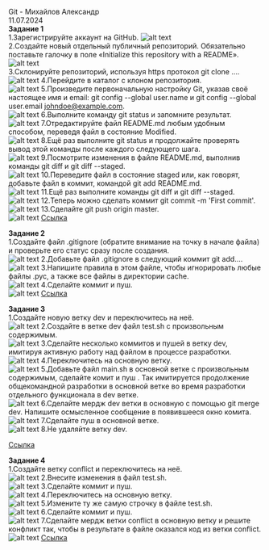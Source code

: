 Git - Михайлов Александр  
11.07.2024  
**Задание 1**  
1.Зарегистрируйте аккаунт на GitHub.
![alt text](https://github.com/AleksandrMihajlov/gitlab-hw/blob/main/1.1.png)  
2.Создайте новый отдельный публичный репозиторий. Обязательно поставьте галочку в поле «Initialize this repository with a README».
![alt text](https://github.com/AleksandrMihajlov/gitlab-hw/blob/main/1.2.png)  
3.Склонируйте репозиторий, используя https протокол git clone ....  
![alt text](https://github.com/AleksandrMihajlov/gitlab-hw/blob/main/1.3.png)
4.Перейдите в каталог с клоном репозитория.  
![alt text](https://github.com/AleksandrMihajlov/gitlab-hw/blob/main/1.4.png)
5.Произведите первоначальную настройку Git, указав своё настоящее имя и email: git config --global user.name и git config --global user.email johndoe@example.com.  
![alt text](https://github.com/AleksandrMihajlov/gitlab-hw/blob/main/1.5.png)
6.Выполните команду git status и запомните результат.  
![alt text](https://github.com/AleksandrMihajlov/gitlab-hw/blob/main/1.6.png)
7.Отредактируйте файл README.md любым удобным способом, переведя файл в состояние Modified.  
![alt text](https://github.com/AleksandrMihajlov/gitlab-hw/blob/main/1.7.png)
8.Ещё раз выполните git status и продолжайте проверять вывод этой команды после каждого следующего шага.  
![alt text](https://github.com/AleksandrMihajlov/gitlab-hw/blob/main/1.8.png)
9.Посмотрите изменения в файле README.md, выполнив команды git diff и git diff --staged.  
![alt text](https://github.com/AleksandrMihajlov/gitlab-hw/blob/main/1.9.png)
10.Переведите файл в состояние staged или, как говорят, добавьте файл в коммит, командой git add README.md.  
![alt text](https://github.com/AleksandrMihajlov/gitlab-hw/blob/main/1.10.png)
11.Ещё раз выполните команды git diff и git diff --staged.  
![alt text](https://github.com/AleksandrMihajlov/gitlab-hw/blob/main/1.11.png)
12.Теперь можно сделать коммит git commit -m 'First commit'.  
![alt text](https://github.com/AleksandrMihajlov/gitlab-hw/blob/main/1.12.png)
13.Сделайте git push origin master.  
![alt text](https://github.com/AleksandrMihajlov/gitlab-hw/blob/main/1.13.png)
[Ссылка](https://github.com/AleksandrMihajlov/gitlab-hw/commit/8c6fe3590796c8159f38536d0e671c1724220b26)  
  
**Задание 2**  
1.Создайте файл .gitignore (обратите внимание на точку в начале файла) и проверьте его статус сразу после создания.  
![alt text](https://github.com/AleksandrMihajlov/gitlab-hw/blob/main/2.1.png)
2.Добавьте файл .gitignore в следующий коммит git add....  
![alt text](https://github.com/AleksandrMihajlov/gitlab-hw/blob/main/2.2.png)
3.Напишите правила в этом файле, чтобы игнорировать любые файлы .pyc, а также все файлы в директории cache.  
![alt text](https://github.com/AleksandrMihajlov/gitlab-hw/blob/main/2.3.png)
4.Сделайте коммит и пуш.  
![alt text](https://github.com/AleksandrMihajlov/gitlab-hw/blob/main/2.4.png)
[Ссылка](https://github.com/AleksandrMihajlov/gitlab-hw/commit/3261b9d140546e25fddbade29c1ee215339b5184)  
  
**Задание 3**  
1.Создайте новую ветку dev и переключитесь на неё.  
![alt text](https://github.com/AleksandrMihajlov/gitlab-hw/blob/main/3.1.png)
2.Создайте в ветке dev файл test.sh с произвольным содержимым.  
![alt text](https://github.com/AleksandrMihajlov/gitlab-hw/blob/main/3.2.png)
3.Сделайте несколько коммитов и пушей в ветку dev, имитируя активную работу над файлом в процессе разработки.  
![alt text](https://github.com/AleksandrMihajlov/gitlab-hw/blob/main/3.3.png)
4.Переключитесь на основную ветку.  
![alt text](https://github.com/AleksandrMihajlov/gitlab-hw/blob/main/3.4.png)
5.Добавьте файл main.sh в основной ветке с произвольным содержимым, сделайте комит и пуш . Так имитируется продолжение общекомандной разработки в основной ветке во время разработки отдельного 
функционала в dev ветке.  
![alt text](https://github.com/AleksandrMihajlov/gitlab-hw/blob/main/3.5.png)
6.Сделайте мердж dev ветки в основную с помощью git merge dev. Напишите осмысленное сообщение в появившееся окно комита.  
![alt text](https://github.com/AleksandrMihajlov/gitlab-hw/blob/main/3.67.png)
7.Сделайте пуш в основной ветке.  
![alt text](https://github.com/AleksandrMihajlov/gitlab-hw/blob/main/3.67.png)
8.Не удаляйте ветку dev.

[Ссылка](https://github.com/AleksandrMihajlov/gitlab-hw/network)  
  
**Задание 4**  
1.Создайте ветку conflict и переключитесь на неё.  
![alt text](https://github.com/AleksandrMihajlov/gitlab-hw/blob/main/4.1.png)
2.Внесите изменения в файл test.sh.  
![alt text](https://github.com/AleksandrMihajlov/gitlab-hw/blob/main/4.23.png)
3.Сделайте коммит и пуш.  
![alt text](https://github.com/AleksandrMihajlov/gitlab-hw/blob/main/4.23.png)
4.Переключитесь на основную ветку.  
![alt text](https://github.com/AleksandrMihajlov/gitlab-hw/blob/main/4.4.png)
5.Измените ту же самую строчку в файле test.sh.  
![alt text](https://github.com/AleksandrMihajlov/gitlab-hw/blob/main/4.5.png)
6.Сделайте коммит и пуш.  
![alt text](https://github.com/AleksandrMihajlov/gitlab-hw/blob/main/4.6.png)
7.Сделайте мердж ветки conflict в основную ветку и решите конфликт так, чтобы в результате в файле оказался код из ветки conflict.  
![alt text](https://github.com/AleksandrMihajlov/gitlab-hw/blob/main/4.7.png)
[Ссылка](https://github.com/AleksandrMihajlov/gitlab-hw/network)
